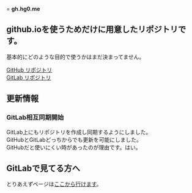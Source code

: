 = **gh.hg0.me**
## **github.ioを使うためだけに用意したリポジトリです。**
基本的にどのような目的で使うかはまだ決まってません。

[GitHub リポジトリ](https://github.com/htomi425/htomi425.github.io)  
[GitLab リポジトリ](https://gitlab.com/htomi425/htomi425.github.io)

## **更新情報**

### **GitLab相互同期開始**

GitLab上にもリポジトリを作成し同期するようにしました。  
GitHubとGitLabどっちからでも更新を可能にしました。  
GitHubだと使いにくい時があったのが理由です。はい。


## **GitLabで見てる方へ**
とりあえずページは[ここから行けます](https://gh.hg0.me)。
